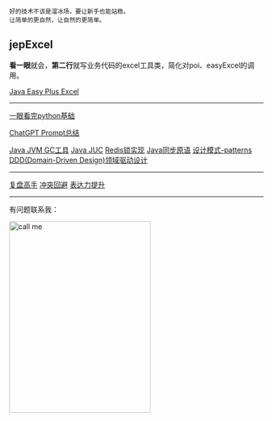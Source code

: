 ```
好的技术不该是溜冰场，要让新手也能站稳。
让简单的更自然，让自然的更简单。
```

## jepExcel
**看一眼**就会，**第二行**就写业务代码的excel工具类，简化对poi、easyExcel的调用。

[Java Easy Plus Excel](https://github.com/jeasyplus/jepexcel)

---
[一眼看完python基础](https://jeasyplus.com/python/)

[ChatGPT Prompt总结](https://jeasyplus.com/chatGPT/ChatGPT文档.pdf)

[Java JVM GC工具](https://jeasyplus.com/java_gc)
[Java JUC](https://jeasyplus.com/java/juc)
[Redis锁实现](https://jeasyplus.com/redis/lock)
[Java同步原语](https://jeasyplus.com/java/lock)
[设计模式-patterns](https://jeasyplus.com/patterns)
[DDD(Domain-Driven Design)领域驱动设计](https://jeasyplus.com/ddd)

---
[复盘高手](https://jeasyplus.com/thinking/retrospective)
[冲突回避](https://jeasyplus.com/thinking/fearofconflict)
[表达力提升](https://jeasyplus.com/thinking/speaking-skills)

---
有问题联系我：

<img src="https://jeasyplus.com/images/home/wechat_1618.JPG" alt="call me" width="280" height="380">